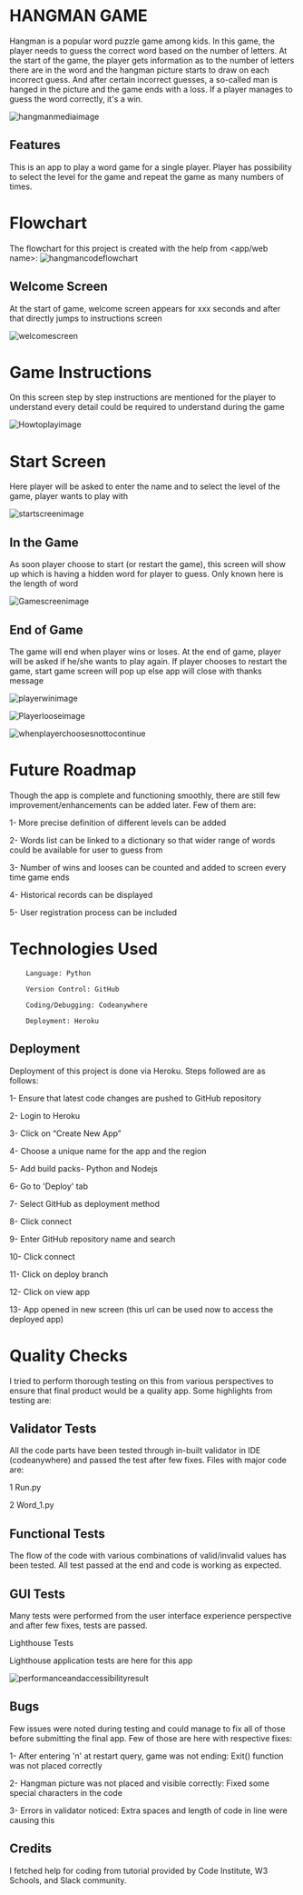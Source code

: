 
# HANGMAN GAME
Hangman is a popular word puzzle game among kids. In this game, the player needs to guess the correct 
word based on the number of letters. At the start of the game, the player gets information as to the 
number of letters there are in the word and the hangman picture starts to draw on each incorrect guess.
And after certain incorrect guesses, a so-called man is hanged in the picture and the game ends with a loss.
If a player manages to guess the word correctly, it's a win. 

![hangmanmediaimage]()

## Features
This is an app to play a word game for a single player. Player has possibility to select the level for the game and repeat the game as many numbers of times.

# Flowchart
The flowchart for this project is created with the help from <app/web name>:
![hangmancodeflowchart]()

## Welcome Screen
At the start of game, welcome screen appears for xxx seconds and
after that directly jumps to instructions screen

![welcomescreen]()

# Game Instructions
On this screen step by step instructions are mentioned for the player to understand every detail could be required to understand during the game

![Howtoplayimage]()

# Start Screen
Here player will be asked to enter the name and to select the level of the game, player wants to play with

![startscreenimage]()

## In the Game
As soon player choose to start (or restart the game), this screen will show up which is having a hidden word for player to guess. Only known here is the length of word

![Gamescreenimage]()

## End of Game
The game will end when player wins or loses. At the end of game, player will be asked if he/she wants to play again. If player chooses to restart the game, start game screen will pop up else app will close with thanks message

![playerwinimage]()

![Playerlooseimage]()

![whenplayerchoosesnottocontinue]()

# Future Roadmap
Though the app is complete and functioning smoothly, there are still few improvement/enhancements can be added later. Few of them are:

1-      More precise definition of different levels can be added

2-      Words list can be linked to a dictionary so that wider range of words could be available for user to guess from

3-      Number of wins and looses can be counted and added to screen every time game ends

4-      Historical records can be displayed

5-      User registration process can be included

 

# Technologies Used
        Language: Python

        Version Control: GitHub

        Coding/Debugging: Codeanywhere

        Deployment: Heroku

## Deployment
Deployment of this project is done via Heroku. Steps followed are as follows:

1-   Ensure that latest code changes are pushed to GitHub repository

2-  Login to Heroku

3-   Click on “Create New App”

4-   Choose a unique name for the app and the region

5-   Add build packs- Python and Nodejs

6-   Go to 'Deploy' tab

7-   Select GitHub as deployment method

8-   Click connect

9-   Enter GitHub repository name and search

10-  Click connect

11-  Click on deploy branch

12-  Click on view app

13-  App opened in new screen (this url can be used now to access the deployed app)

# Quality Checks
I tried to perform thorough testing on this from various perspectives to ensure that final product would be a quality app. Some highlights from testing are:

## Validator Tests
All the code parts have been tested through in-built validator in IDE (codeanywhere) and passed the test after few fixes. Files with major code are:

1  Run.py

2  Word_1.py

## Functional Tests
The flow of the code with various combinations of valid/invalid values has been tested. All test passed at the end and code is working as expected.

## GUI Tests
Many tests were performed from the user interface experience perspective and after few fixes, tests are passed.

Lighthouse Tests

Lighthouse application tests are here for this app

![performanceandaccessibilityresult]()

## Bugs
Few issues were noted during testing and could manage to fix all of those before submitting the final app. Few of those are here with respective fixes:

1- After entering 'n' at restart query, game was not ending: Exit() function was not placed correctly

2- Hangman picture was not placed and visible correctly: Fixed some special characters in the code

3- Errors in validator noticed: Extra spaces and length of code in line were causing this

## Credits
I fetched help for coding from tutorial provided by Code Institute, W3 Schools, and Slack community.
















































































































